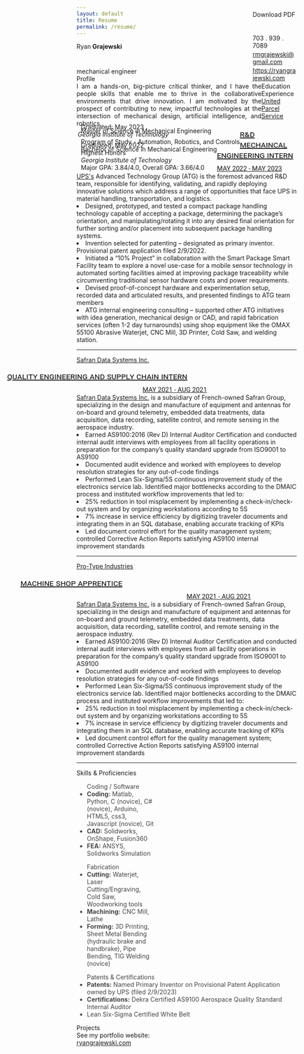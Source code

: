 ```yaml
---
layout: default
title: Resume
permalink: /resume/
---
```

<head>
  <meta charset="UTF-8">
  <title>Ryan Grajewski - Resume</title>
  <link rel="stylesheet" href="style.css">
  <link href="https://fonts.googleapis.com/css?family=Merriweather:300,400,700|Source+Sans+Pro:400,400i" rel="stylesheet">
</head>


<div class="section row">
<div class="col"><div class="style1">Ryan<span style="font-weight:700"> Grajewski</span></div></div>
  <div class="contact-info col" style="break-after: always; margin-left: 80%; margin-top: -90px; margin-bottom:0px;">
    <div class="downloadButton" style="margin-bottom: 3px;" id="pdf" href="#" style="margin-right: 0px;">Download PDF</div><br><br>
    <div style="margin-bottom: 3px;">703 . 939 . 7089</div>
    <div style="margin-bottom: 3px;"><a href="rmgrajewski@gmail.com" style="color:">rmgrajewski@gmail.com</a></div>
    <div style="margin-bottom: 3px;"><a href="http://ryangrajewski.com">https://ryangrajewski.com</a></div>
  </div>
  <div class="section-text col" style="margin-top: -35px; margin-bottom: 0px;">
    <div class="style4">
      mechanical engineer
    </div>
  </div>
</div>

<div class="section row">
<div class="col"><div class="style2">Profile</div></div>
  <div class="section-text col-right row" style="text-align: justify; float:left; width: 84%;"> I am a hands-on, big-picture critical thinker, and I have the people skills that enable me to thrive in the collaborative environments that drive innovation. I am motivated by the prospect of contributing to new, impactful technologies at the intersection of mechanical design, artificial intelligence, and robotics.
  </div>
</div>
<div class="section row">
<div class="col"><div class="style2">Education</div></div>
  <div class="section-text col-right" style="float:left; margin-left:2%;">
    <div class="row">
      <div class="style5"><span class="emph">Master of Science</span> in Mechanical Engineering</div>
      <div class="col-right light" style="margin-top: -26px;">Graduated: May 2023</div>
    </div>
    <div style="font-style: oblique; margin-left:-2%;">Georgia Institute of Technology</div>
    <div class="row">
      <div class="col light">Program of Study - Automation, Robotics, and Controls</div>
    </div>
  </div>
  <div class="section-text col-right" style="float:left; margin-left:2%;">
    <div class="row">
      <div class="style5"><span class="emph">Bachelor of Science</span> in Mechanical Engineering</div>
      <div class="col-right light" style="margin-top: -26px;">Graduated: May 2022<br>Highest Honors</div>
    </div>
    <div style="font-style: oblique; margin-top:-27px margin-left:-2%;">Georgia Institute of Technology</div>
    <div class="row">
      <div class="col light">Major GPA: 3.84/4.0, Overall GPA: 3.66/4.0</div>
    </div>
  </div>
</div>


  <div class="section row">
    <div class="col">
      <div class="style2">Experience</div>
    </div>
    <div class="section-text col-right">
      <div class="row">
        <div class="col">
        
<div class="container_accordion">
  <div class="accordion">
    <div class="accordion-item" id="question1">
      <a class="accordion-link" href="#question1" onclick="toggleAccordion('question1')">
      <div class="style6">United Parcel Service</div>
          <div class="col-left" style="position:relative; margin-top:4%;margin-left:-28%; font-size:20px; font-variant: small-caps;font-family: Roboto, sans-serif;">
          r&d mechaincal engineering intern
          </div>
          <div class="col-left" style="position:relative; margin-top:2%;margin-left:40%; font-size:15px; font-variant: small-caps;font-family: Roboto, sans-serif;">
          MAY 2022 - MAY 2023
          </div>
        <i class="icon ion-md-arrow-forward"></i>
        <i class="icon ion-md-arrow-down"></i>
      </a>
      <div class="answer">
        <div class="companyProfile">
          <a href="https://www.ups.com/">UPS's</a> Advanced Technology Group (ATG) is the foremost advanced R&D team, responsible for identifying, validating, and rapidly deploying innovative solutions which address a range of opportunities that face UPS in material handling, transportation, and logistics.
        </div>
        <li class="jobBullet1">Designed, prototyped, and tested a compact package handling technology capable of accepting a package, determining the package’s orientation, and manipulating/rotating it into any desired final orientation for further sorting and/or placement into subsequent package handling systems.</li>
        <li class="jobBullet2">Invention selected for patenting – designated as primary inventor. Provisional patent application filed 2/9/2022.</li>
        <li class="jobBullet1">Initiated a “10% Project” in collaboration with the Smart Package Smart Facility team to explore a novel use-case for a mobile sensor technology in automated sorting facilities aimed at improving package traceability while circumventing traditional sensor hardware costs and power requirements.</li>
        <li class="jobBullet2">Devised proof-of-concept hardware and experimentation setup, recorded data and articulated results, and presented findings to ATG team members</li>
        <li class="jobBullet1">ATG internal engineering consulting – supported other ATG initiatives with idea generation, mechanical design or CAD, and rapid fabrication services (often 1-2 day turnarounds) using shop equipment like the OMAX 55100 Abrasive Waterjet, CNC Mill, 3D Printer, Cold Saw, and welding station.</li>
      </div>
      <hr>
    </div>
    <div class="accordion-item" id="question2">
      <a class="accordion-link" href="#question2" onclick="toggleAccordion('question2')">
          <div class="style6">Safran Data Systems Inc.</div>
          <div class="col-left" style="position:relative; margin-top:3.5%;margin-left:-31.5%; font-size:20px; font-variant: small-caps;font-family: Roboto, sans-serif;">
          quality engineering and supply chain intern
          </div>
          <div class="col-left" style="position:relative; margin-top:2%;margin-left:30%; font-size:15px; font-variant: small-caps;font-family: Roboto, sans-serif;">
          MAY 2021 - AUG 2021
          </div>
        <i class="icon ion-md-arrow-forward"></i>
        <i class="icon ion-md-arrow-down"></i>
      </a>
      <div class="answer">
        <div class="companyProfile">
          <a href="https://www.safrandatasystemsus.com/">Safran Data Systems Inc.</a> is a subsidiary of French-owned Safran Group, specializing in the design and manufacture of equipment and antennas for on-board and ground telemetry, embedded data treatments, data acquisition, data recording, satellite control, and remote sensing in the aerospace industry.
        </div>
        <li class="jobBullet1">Earned AS9100:2016 (Rev D) Internal Auditor Certification and conducted internal audit interviews with employees from all facility operations in preparation for the company’s quality standard upgrade from ISO9001 to AS9100</li>
        <li class="jobBullet2">Documented audit evidence and worked with employees to develop resolution strategies for any out-of-code findings</li>
        <li class="jobBullet1">Performed Lean Six-Sigma/5S continuous improvement study of the electronics service lab. Identified major bottlenecks according to the DMAIC process and instituted workflow improvements that led to:</li>
        <li class="jobBullet2">25% reduction in tool misplacement by implementing a check-in/check-out system and by organizing workstations according to 5S</li>
        <li class="jobBullet2">7% increase in service efficiency by digitizing traveler documents and integrating them in an SQL database, enabling accurate tracking of KPIs</li>
        <li class="jobBullet1">Led document control effort for the quality management system; controlled Corrective Action Reports satisfying AS9100 internal improvement standards</li>
      </div>
      <hr>
    </div>
    <div class="accordion-item" id="question3">
      <a class="accordion-link" href="#question3" onclick="toggleAccordion('question3')">
          <div class="style6">Pro-Type Industries</div>
          <div class="col-left" style="position:relative; margin-top:3.5%;margin-left:-25.5%; font-size:20px; font-variant: small-caps;font-family: Roboto, sans-serif;">
          machine shop apprentice
          </div>
          <div class="col-left" style="position:relative; margin-top:2%;margin-left:50%; font-size:15px; font-variant: small-caps;font-family: Roboto, sans-serif;">
          MAY 2021 - AUG 2021
          </div>
        <i class="icon ion-md-arrow-forward"></i>
        <i class="icon ion-md-arrow-down"></i>
      </a>
      <div class="answer">
        <div class="companyProfile">
          <a href="https://www.safrandatasystemsus.com/">Safran Data Systems Inc.</a> is a subsidiary of French-owned Safran Group, specializing in the design and manufacture of equipment and antennas for on-board and ground telemetry, embedded data treatments, data acquisition, data recording, satellite control, and remote sensing in the aerospace industry.
        </div>
        <li class="jobBullet1">Earned AS9100:2016 (Rev D) Internal Auditor Certification and conducted internal audit interviews with employees from all facility operations in preparation for the company’s quality standard upgrade from ISO9001 to AS9100</li>
        <li class="jobBullet2">Documented audit evidence and worked with employees to develop resolution strategies for any out-of-code findings</li>
        <li class="jobBullet1">Performed Lean Six-Sigma/5S continuous improvement study of the electronics service lab. Identified major bottlenecks according to the DMAIC process and instituted workflow improvements that led to:</li>
        <li class="jobBullet2">25% reduction in tool misplacement by implementing a check-in/check-out system and by organizing workstations according to 5S</li>
        <li class="jobBullet2">7% increase in service efficiency by digitizing traveler documents and integrating them in an SQL database, enabling accurate tracking of KPIs</li>
        <li class="jobBullet1">Led document control effort for the quality management system; controlled Corrective Action Reports satisfying AS9100 internal improvement standards</li>
      </div>
      <hr>
    </div>
  <div class="section row">
  <div class="col" style="text-align: left;"><div class="style2">Skills & Proficiencies</div></div>
    <div class="section-text col-right row">
      <ul class="skills" style="width:30.75%; color: #444;">
        <div class="style3">
          Coding / Software</div>
        <li><b>Coding:</b> Matlab, Python, C (novice), C# (novice), Arduino, HTML5, css3, Javascript (novice), Git</li>
        <li><b>CAD:</b> Solidworks, OnShape, Fusion360</li>
        <li><b>FEA:</b> ANSYS, Solidworks Simulation</li>
      </ul>
      <ul class="skills" style="width:30.75%; color: #444;">
        <div class="style3">
          Fabrication
        </div>
        <li><b>Cutting:</b> Waterjet, Laser Cutting/Engraving, Cold Saw, Woodworking tools</li>
        <li><b>Machining:</b> CNC Mill, Lathe</li>
        <li><b>Forming:</b> 3D Printing, Sheet Metal Bending (hydraulic brake and handbrake), Pipe Bending, TIG Welding (novice)</li>
      </ul>
      <ul class="skills" style="width=30.75%; color: #444;">
        <div class="style3">
          Patents & Certifications</div>
        <li><span style="font-weight:bold;">Patents:</span> Named Primary Inventor on Provisional Patent Application owned by UPS (filed 2/9/2023)</li>
        <li><b>Certifications:</b> Dekra Certified AS9100 Aerospace Quality Standard Internal Auditor</li>
        <li>Lean Six-Sigma Certified White Belt</li>
      </ul>
    </div>
  </div>
  <div class="section row">
  <div class="col"><div class="style2">Projects</div></div>
    <div class="section-text col-right">
      <div class="style5">See my portfolio website: <div class="downloadButton" href="https://ryangrajewski.com" style="text-decoration: underline;">ryangrajewski.com</div></div>
    </div>
  </div>



